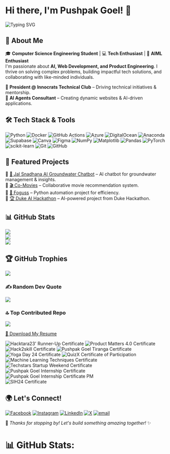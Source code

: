 # Hi there, I'm Pushpak Goel! 👋
![Typing SVG](https://readme-typing-svg.herokuapp.com?font=Fira+Code&pause=800&color=F75C7E&width=435&lines=Artificial+Intelligence;Machine+Learning;AI+Agents)

## 🚀 About Me

🎓 **Computer Science Engineering Student** | 💻 **Tech Enthusiast** | 🚀 **AIML Enthusiast**  
I'm passionate about **AI, Web Development, and Product Engineering**. I thrive on solving complex problems, building impactful tech solutions, and collaborating with like-minded individuals.  

🔹 **President @ Innocrats Technical Club** – Driving technical initiatives & mentorship.  
🔹 **AI Agents Consultant** – Creating dynamic websites & AI-driven applications.

## 🛠️ Tech Stack & Tools

![Python](https://img.shields.io/badge/Python-3776AB?style=for-the-badge&logo=python&logoColor=white)
![Docker](https://img.shields.io/badge/Docker-2496ED?style=for-the-badge&logo=docker&logoColor=white)
![GitHub Actions](https://img.shields.io/badge/GitHub_Actions-2088FF?style=for-the-badge&logo=github-actions&logoColor=white)
![Azure](https://img.shields.io/badge/azure-%230072C6.svg?style=for-the-badge&logo=microsoftazure&logoColor=white) ![DigitalOcean](https://img.shields.io/badge/DigitalOcean-%230167ff.svg?style=for-the-badge&logo=digitalOcean&logoColor=white) ![Anaconda](https://img.shields.io/badge/Anaconda-%2344A833.svg?style=for-the-badge&logo=anaconda&logoColor=white) ![Supabase](https://img.shields.io/badge/Supabase-3ECF8E?style=for-the-badge&logo=supabase&logoColor=white) ![Canva](https://img.shields.io/badge/Canva-%2300C4CC.svg?style=for-the-badge&logo=Canva&logoColor=white) ![Figma](https://img.shields.io/badge/figma-%23F24E1E.svg?style=for-the-badge&logo=figma&logoColor=white) ![NumPy](https://img.shields.io/badge/numpy-%23013243.svg?style=for-the-badge&logo=numpy&logoColor=white) ![Matplotlib](https://img.shields.io/badge/Matplotlib-%23ffffff.svg?style=for-the-badge&logo=Matplotlib&logoColor=black) ![Pandas](https://img.shields.io/badge/pandas-%23150458.svg?style=for-the-badge&logo=pandas&logoColor=white) ![PyTorch](https://img.shields.io/badge/PyTorch-%23EE4C2C.svg?style=for-the-badge&logo=PyTorch&logoColor=white) ![scikit-learn](https://img.shields.io/badge/scikit--learn-%23F7931E.svg?style=for-the-badge&logo=scikit-learn&logoColor=white) ![Git](https://img.shields.io/badge/git-%23F05033.svg?style=for-the-badge&logo=git&logoColor=white) ![GitHub](https://img.shields.io/badge/github-%23121011.svg?style=for-the-badge&logo=github&logoColor=white)

## 📌 Featured Projects

🔹 [🚰 Jal Snadhana AI Groundwater Chatbot](https://github.com/pushpakgoel621/Jal-Sandhana-SIH24-Project.git) – AI chatbot for groundwater management & insights.   
🔹 [🎬 Co-Movies](https://github.com/pushpakgoel621/co-movies) – Collaborative movie recommendation system.  
🔹 [🤖 Foguss](https://github.com/pushpakgoel621/foguss) – Python automation project for efficiency.  
🔹 [🏆 Duke AI Hackathon](https://github.com/pushpakgoel621/Duke-Generative-AI-Hackathon) – AI-powered project from Duke Hackathon.  

## 📊 GitHub Stats

![](https://github-readme-stats.vercel.app/api?username=pushpakgoel621&theme=radical&hide_border=false&include_all_commits=false&count_private=false)<br/>
![](https://nirzak-streak-stats.vercel.app/?user=pushpakgoel621&theme=radical&hide_border=false)<br/>
![](https://github-readme-stats.vercel.app/api/top-langs/?username=pushpakgoel621&theme=radical&hide_border=false&include_all_commits=false&count_private=false&layout=compact)

## 🏆 GitHub Trophies
![](https://github-profile-trophy.vercel.app/?username=pushpakgoel621&theme=radical&no-frame=false&no-bg=false&margin-w=4)

### ✍️ Random Dev Quote
![](https://quotes-github-readme.vercel.app/api?type=horizontal&theme=radical)

### 🔝 Top Contributed Repo
![](https://github-contributor-stats.vercel.app/api?username=pushpakgoel621&limit=5&theme=dark&combine_all_yearly_contributions=true)



[📄 Download My Resume](https://raw.githubusercontent.com/pushpakgoel621/pushpakgoel621/main/assets/Pushpak_Goel_Resume.pdf)  



![Hacktara23' Runner-Up Certificate](https://raw.githubusercontent.com/pushpakgoel621/pushpakgoel621/main/assets/Hacktara23_Runner-Up_certificate.jpeg)
![Product Matters 4.0 Certificate](https://raw.githubusercontent.com/pushpakgoel621/pushpakgoel621/main/assets/Product_Matters_4.0_Certificate.png)
![Hack2skill Certificate](https://raw.githubusercontent.com/pushpakgoel621/pushpakgoel621/main/assets/Hack2skill-Certificate.png)
![Pushpak Goel Tiranga Certificate](https://raw.githubusercontent.com/pushpakgoel621/pushpakgoel621/main/assets/PUSHPAK_GOEL_Tiranga_certificate.png)
![Yoga Day 24 Certificate](https://raw.githubusercontent.com/pushpakgoel621/pushpakgoel621/main/assets/Yoga_Day_24_Certificate.png)
![QuizX Certificate of Participation](https://raw.githubusercontent.com/pushpakgoel621/pushpakgoel621/main/assets/QuizX_certificate_of_participation.jpg)
![Machine Learning Techniques Certificate](https://raw.githubusercontent.com/pushpakgoel621/pushpakgoel621/main/assets/Teachnook.jpg)
![Techstars Startup Weekend Certificate](https://raw.githubusercontent.com/pushpakgoel621/pushpakgoel621/main/assets/Techstars_startup_Weekend_Certificate.jpeg)
![Pushpak Goel Internship Certificate](https://raw.githubusercontent.com/pushpakgoel621/pushpakgoel621/main/assets/Pushpak_Goel_Internship_Certificate.png)  
![Pushpak Goel Internship Certificate PM](https://raw.githubusercontent.com/pushpakgoel621/pushpakgoel621/main/assets/Pushpak_Goel_Internship_Certificate_PM.png)  
![SIH24 Certificate](https://raw.githubusercontent.com/pushpakgoel621/pushpakgoel621/main/assets/SIH24_Certificate.png)  



## 🌍 Let's Connect!

[![Facebook](https://img.shields.io/badge/Facebook-%231877F2.svg?logo=Facebook&logoColor=white)](https://facebook.com/pushpak.goel.7) [![Instagram](https://img.shields.io/badge/Instagram-%23E4405F.svg?logo=Instagram&logoColor=white)](https://instagram.com/pushpakgoel) [![LinkedIn](https://img.shields.io/badge/LinkedIn-%230077B5.svg?logo=linkedin&logoColor=white)](https://linkedin.com/in/pushpakgoel56) [![X](https://img.shields.io/badge/X-black.svg?logo=X&logoColor=white)](https://x.com/goel_pushpak) [![email](https://img.shields.io/badge/Email-D14836?logo=gmail&logoColor=white)](mailto:pushpakgoel56@gmail.com) 

🚀 _Thanks for stopping by! 
Let's build something amazing together!_ ✨


<!---
pushpakgoel621/pushpakgoel621 is a ✨ special ✨ repository because its `README.md` (this file) appears on your GitHub profile.
You can click the Preview link to take a look at your changes.
--->

# 📊 GitHub Stats:



